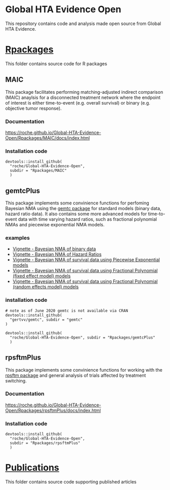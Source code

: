 
# Global HTA Evidence Open

This repository contains code and analysis made open source from Global HTA Evidence.

# [Rpackages](Rpackages)

This folder contains source code for R packages

## MAIC

This package facilitates performing matching-adjusted indirect comparison (MAIC) anaylsis for a disconnected treatment network where the endpoint of interest is either time-to-event (e.g. overall survival) or binary (e.g. objective tumor response).

### Documentation

https://roche.github.io/Global-HTA-Evidence-Open/Rpackages/MAIC/docs/index.html

### Installation code
```
devtools::install_github(
  "roche/Global-HTA-Evidence-Open", 
  subdir = "Rpackages/MAIC"
  )
```

## gemtcPlus

This package implements some convinience functions for perfoming Bayesian NMA using the [gemtc package](https://github.com/gertvv/gemtc/) for standard models (binary data, hazard ratio data). It also contains some more advanced models for time-to-event data with time varying hazard ratios, such as fractional polynomial NMAs and piecewise exponential NMA models.

### examples
* [Vignette - Bayesian NMA of binary data](https://roche.github.io/Global-HTA-Evidence-Open/Rpackages/gemtcPlus/example-nma-binary-data.html)
* [Vignette - Bayesian NMA of Hazard Ratios](https://roche.github.io/Global-HTA-Evidence-Open/Rpackages/gemtcPlus/example-nma-hr-data.html)
* [Vignette - Bayesian NMA of survival data using Piecewise Exponential models](https://roche.github.io/Global-HTA-Evidence-Open/Rpackages/gemtcPlus/example-nma-groupedTTE-PWE.html)
* [Vignette - Bayesian NMA of survival data using Fractional Polynomial (fixed effect model) models](https://roche.github.io/Global-HTA-Evidence-Open/Rpackages/gemtcPlus/example-nma-groupedTTE-FP.html)
* [Vignette - Bayesian NMA of survival data using Fractional Polynomial (random effects model) models](https://roche.github.io/Global-HTA-Evidence-Open/Rpackages/gemtcPlus/example-nma-groupedTTE-FP-RE.html)


### installation code
```
# note as of June 2020 gemtc is not available via CRAN
devtools::install_github(
  "gertvv/gemtc", subdir = "gemtc"
)

devtools::install_github(
  "roche/Global-HTA-Evidence-Open", subdir = "Rpackages/gemtcPlus"
  )
```

## rpsftmPlus

This package implements some convinience functions for working with the [rpsftm package](https://cran.r-project.org/web/packages/rpsftm/) and general analysis of trials affected by treatment switching.

### Documentation
https://roche.github.io/Global-HTA-Evidence-Open/Rpackages/rpsftmPlus/docs/index.html

### Installation code
```
devtools::install_github(
  "roche/Global-HTA-Evidence-Open", 
  subdir = "Rpackages/rpsftmPlus"
  )
```

# [Publications](Publications)

This folder contains source code supporting published articles